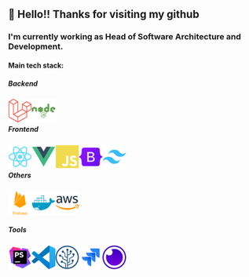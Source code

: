 ## :wave: Hello!! Thanks for visiting my github

### I'm currently working as Head of Software Architecture and Development.

#### Main tech stack: 
##### Backend
<img src="https://github.com/devicons/devicon/blob/master/icons/laravel/laravel-original.svg" align="left" height="48" width="48" alt="PHP/Laravel" >
<img src="https://github.com/devicons/devicon/blob/master/icons/nodejs/nodejs-plain-wordmark.svg" align="left" height="48" width="48" alt="NodeJS" >
<br><br>

##### Frontend
<img src="https://github.com/devicons/devicon/blob/master/icons/react/react-original.svg" align="left" height="48" width="48" alt="React" >
<img src="https://github.com/devicons/devicon/blob/master/icons/vuejs/vuejs-original.svg" align="left" height="48" width="48" alt="Vue" >
<img src="https://github.com/devicons/devicon/blob/master/icons/javascript/javascript-plain.svg" align="left" height="48" width="48" alt="JavaScript" >
<img src="https://github.com/devicons/devicon/blob/master/icons/bootstrap/bootstrap-original.svg" align="left" height="48" width="48" alt="Bootstrap" >
<img src="https://github.com/devicons/devicon/blob/master/icons/tailwindcss/tailwindcss-original.svg" align="left" height="48" width="48" alt="TailwindCSS" >
<br><br>

##### Others
<img src="https://github.com/devicons/devicon/blob/master/icons/firebase/firebase-plain-wordmark.svg" align="left" height="48" width="48" alt="firebase" >
<img src="https://github.com/devicons/devicon/blob/master/icons/docker/docker-plain.svg" align="left" height="48" width="48" alt="Docker" >
<img src="https://github.com/devicons/devicon/blob/master/icons/amazonwebservices/amazonwebservices-original-wordmark.svg" align="left" height="48" width="48" alt="AWS" >
<br><br><br>

##### Tools
<img src="https://github.com/devicons/devicon/blob/master/icons/phpstorm/phpstorm-original.svg" align="left" height="48" width="48" alt="PhpStorm" >
<img src="https://github.com/devicons/devicon/blob/master/icons/vscode/vscode-original.svg" align="left" height="48" width="48" alt="VSCode" >
<img src="https://github.com/devicons/devicon/blob/master/icons/sourcetree/sourcetree-original.svg" align="left" height="48" width="48" alt="SourceTree" >
<img src="https://github.com/devicons/devicon/blob/master/icons/jira/jira-original.svg" align="left" height="48" width="48" alt="Jira" >
<img src="https://github.com/devicons/devicon/blob/master/icons/insomnia/insomnia-original.svg" align="left" height="48" width="48" alt="Insomnia" >
<br><br><br>
